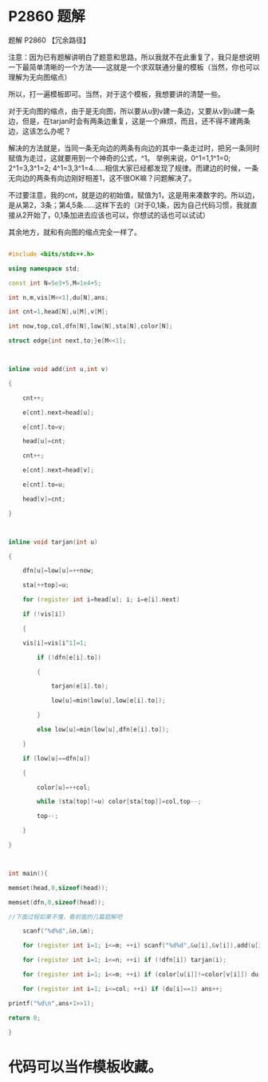 # P2860 题解

题解 P2860 【冗余路径】

注意：因为已有题解讲明白了题意和思路，所以我就不在此重复了，我只是想说明一下最简单清晰的一个方法——这就是一个求双联通分量的模板（当然，你也可以理解为无向图缩点）

所以，打一遍模板即可。当然，对于这个模板，我想要讲的清楚一些。

对于无向图的缩点，由于是无向图，所以要从u到v建一条边，又要从v到u建一条边，但是，在tarjan时会有两条边重复，这是一个麻烦，而且，还不得不建两条边，这该怎么办呢？

解决的方法就是，当同一条无向边的两条有向边的其中一条走过时，把另一条同时赋值为走过，这就要用到一个神奇的公式，^1。 举例来说，0^1=1,1^1=0; 2^1=3,3^1=2; 4^1=3,3^1=4......相信大家已经都发现了规律。而建边的时候，一条无向边的两条有向边刚好相差1，这不很OK嘛？问题解决了。

不过要注意，我的cnt，就是边的初始值，赋值为1，这是用来凑数字的。所以边，是从第2，3条；第4,5条......这样下去的（对于0,1条，因为自己代码习惯，我就直接从2开始了，0,1条加进去应该也可以，你想试的话也可以试试）

其余地方，就和有向图的缩点完全一样了。

```cpp
#include <bits/stdc++.h>
using namespace std;
const int N=5e3+5,M=1e4+5;
int n,m,vis[M<<1],du[N],ans;
int cnt=1,head[N],u[M],v[M];
int now,top,col,dfn[N],low[N],sta[N],color[N];
struct edge{int next,to;}e[M<<1];

inline void add(int u,int v)
{
	cnt++;
	e[cnt].next=head[u];
	e[cnt].to=v;
	head[u]=cnt;
	cnt++;
	e[cnt].next=head[v];
	e[cnt].to=u;
	head[v]=cnt;
}

inline void tarjan(int u)
{
	dfn[u]=low[u]=++now;	
	sta[++top]=u;
	for (register int i=head[u]; i; i=e[i].next)
	if (!vis[i])
	{
	vis[i]=vis[i^1]=1;
		if (!dfn[e[i].to])
		{
			tarjan(e[i].to);	
			low[u]=min(low[u],low[e[i].to]);
		}
		else low[u]=min(low[u],dfn[e[i].to]);
	}
	if (low[u]==dfn[u])
	{
		color[u]=++col;	
		while (sta[top]!=u) color[sta[top]]=col,top--;
		top--;
	}
}

int main(){
memset(head,0,sizeof(head));
memset(dfn,0,sizeof(head));
//下面过程如果不懂，看前面的几篇题解吧
	scanf("%d%d",&n,&m);
	for (register int i=1; i<=m; ++i) scanf("%d%d",&u[i],&v[i]),add(u[i],v[i]);
	for (register int i=1; i<=n; ++i) if (!dfn[i]) tarjan(i);
	for (register int i=1; i<=m; ++i) if (color[u[i]]!=color[v[i]]) du[color[u[i]]]++,du[color[v[i]]]++;
	for (register int i=1; i<=col; ++i) if (du[i]==1) ans++;
printf("%d\n",ans+1>>1);
return 0;	
}
```
# 代码可以当作模板收藏。
